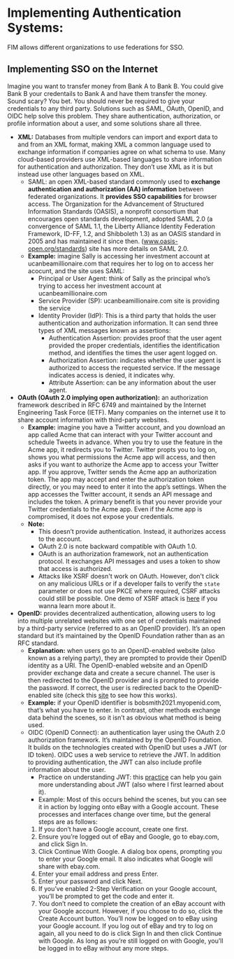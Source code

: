 # Implementing Authentication Systems:
FIM allows different organizations to use federations for SSO.
## Implementing SSO on the Internet
Imagine you want to transfer money from Bank A to Bank B. You could give Bank B your credentails to Bank A and have them transfer the money. Sound scary? You bet. You should never be required to give your credentials to any third party. Solutions such as SAML, OAuth, OpenID, and OIDC help solve this problem. They share authentication, authorization, or profile information about a user, and some solutions share all three.
- **XML:** Databases from multiple vendors can import and export data to and from an XML format, making XML a common language used to exchange information if companies agree on what schema to use. Many cloud-based providers use XML-based languages to share information for authentication and authorization. They don’t use XML as it is but instead use other languages based on XML.
  - SAML: an open XML-based standard commonly used to **exchange authentication and authorization (AA) information** between federated organizations. It **provides SSO capabilities** for browser access. The Organization for the Advancement of Structured Information Standards (OASIS), a nonprofit consortium that encourages open standards development, adopted SAML 2.0 (a convergence of SAML 1.1, the Liberty Alliance Identity Federation Framework, ID-FF, 1.2, and Shibboleth 1.3) as an OASIS standard in 2005 and has maintained it since then. (www.oasis-open.org/standards) site has more details on SAML 2.0.
  - **Example:** imagine Sally is accessing her investment account at ucanbeamillionaire.com that requires her to log on to access her acocunt, and the site uses SAML:
    - Principal or User Agent: think of Sally as the principal who’s trying to access her investment account at ucanbeamillionaire.com
    - Service Provider (SP): ucanbeamillionaire.com site is providing the service
    - Identity Provider (IdP): This is a third party that holds the user authentication and authorization information. It can send three types of XML messages known as assertions:
      - Authentication Assertion: provides proof that the user agent provided the proper credentials, identifies the identification method, and identifies the times the user agent logged on.
      - Authorization Assertion: indicates whether the user agent is authorized to access the requested service. If the message indicates access is denied, it indicates why.
      - Attribute Assertion: can be any information about the user agent.
- **OAuth (OAuth 2.0 implying open authorization):** an authorization framework described in RFC 6749 and maintained by the Internet Engineering Task Force (IETF). Many companies on the internet use it to share account information with third-party websites.
  - **Example:** imagine you have a Twitter account, and you download an app called Acme that can interact with your Twitter account and schedule Tweets in advance. When you try to use the feature in the Acme app, it redirects you to Twitter. Twitter propts you to log on, shows you what permissions the Acme app will access, and then asks if you want to authorize the Acme app to access your Twitter app. If you approve, Twitter sends the Acme app an authorization token. The app may accept and enter the authorization token directly, or you may need to enter it into the app’s settings. When the app accesses the Twitter account, it sends an API message and includes the token. A primary benefit is that you never provide your Twitter credentials to the Acme app. Even if the Acme app is compromised, it does not expose your credentials.
  - **Note:**
    - This doesn’t provide authentication. Instead, it authorizes access to the account.
    - OAuth 2.0 is note backward compatible with OAuth 1.0.
    - OAuth is an authorization framework, not an authentication protocol. It exchanges API messages and uses a token to show that access is authorized.
    - Attacks like XSRF doesn't work on OAuth. However, don't click on any malicious URLs or if a developer fails to verify the `state` parameter or does not use PKCE where required, CSRF attacks could still be possible. One demo of XSRF attack is [here](https://github.com/zedttxj/Web-Security-Exploits/tree/main/Example-1) if you wanna learn more about it.
- **OpenID:** provides decentralized authentication, allowing users to log into multiple unrelated websites with one set of credentials maintained by a third-party service (referred to as an OpenID provider). It’s an open standard but it’s maintained by the OpenID Foundation rather than as an RFC standard.
  - **Explanation:** when users go to an OpenID-enabled website (also known as a relying party), they are prompted to provide their OpenID identity as a URI. The OpenID-enabled website and an OpenID provider exchange data and create a secure channel. The user is then redirected to the OpenID provider and is prompted to provide the password. If correct, the user is redirected back to the OpenID-enabled site (check this [site](http://openidexplained.com/use) to see how this works).
  - **Example:** if your OpenID identifier is bobsmith2021.myopenid.com, that’s what you have to enter. In contrast, other methods exchange data behind the scenes, so it isn’t as obvious what method is being used.
  - OIDC (OpenID Connect): an authentication layer using the OAuth 2.0 authorization framework. It’s maintained by the OpenID Foundation. It builds on the technologies created with OpenID but uses a JWT (or ID token). OIDC uses a web service to retrieve the JWT. In addition to providing authentication, the JWT can also include profile information about the user.
    - Practice on understanding JWT: this [practice](https://play.picoctf.org/practice/challenge/236?category=1&page=4) can help you gain more understanding about JWT (also where I first learned about it).
    - Example: Most of this occurs behind the scenes, but you can see it in action by logging onto eBay with a Google account. These processes and interfaces change over time, but the general steps are as follows:
    1. If you don’t have a Google account, create one first.
    2. Ensure you’re logged out of eBay and Google, go to ebay.com, and click Sign In.
    3. Click Continue With Google. A dialog box opens, prompting you to enter your Google email. It also indicates what Google will share with ebay.com.
    4. Enter your email address and press Enter.
    5. Enter your password and click Next.
    6. If you’ve enabled 2-Step Verification on your Google account, you’ll be prompted to get the code and enter it.
    7. You don’t need to complete the creation of an eBay account with your Google account. However, if you choose to do so, click the Create Account button. You’ll now be logged on to eBay using your Google account. If you log out of eBay and try to log on again, all you need to do is click Sign In and then click Continue with Google. As long as you’re still logged on with Google, you’ll be logged in to eBay without any more steps.

